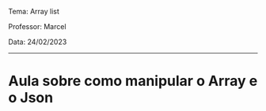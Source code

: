 Tema: Array list

Professor: Marcel

Data: 24/02/2023

---
# Aula sobre como manipular o Array e o Json
